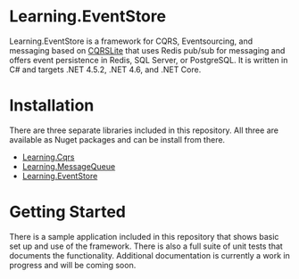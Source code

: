 # Learning.EventStore #

Learning.EventStore is a framework for CQRS, Eventsourcing, and messaging based on [CQRSLite](https://github.com/gautema/cqrslite) that uses Redis pub/sub for messaging and offers event persistence in Redis, SQL Server, or PostgreSQL. It is written in C# and targets .NET 4.5.2, .NET 4.6, and .NET Core. 

# Installation #

There are three separate libraries included in this repository. All three are available as Nuget packages and can be install from there.

* [Learning.Cqrs](https://www.nuget.org/packages/Learning.Cqrs/)
* [Learning.MessageQueue](https://www.nuget.org/packages/Learning.MessageQueue/)
* [Learning.EventStore](https://www.nuget.org/packages/Learning.EventStore/)

# Getting Started #

There is a sample application included in this repository that shows basic set up and use of the framework. There is also a full suite of unit tests that documents the functionality. Additional documentation is currently a work in progress and will be coming soon.